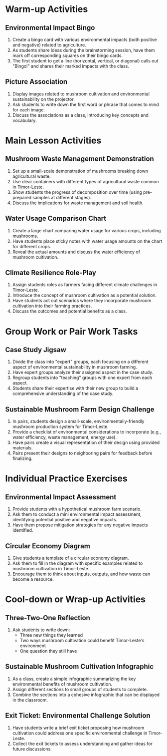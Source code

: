 # Warm-up Activities

## Environmental Impact Bingo

1. Create a bingo card with various environmental impacts (both positive and negative) related to agriculture.
2. As students share ideas during the brainstorming session, have them mark off corresponding squares on their bingo cards.
3. The first student to get a line (horizontal, vertical, or diagonal) calls out "Bingo!" and shares their marked impacts with the class.

## Picture Association

1. Display images related to mushroom cultivation and environmental sustainability on the projector.
2. Ask students to write down the first word or phrase that comes to mind for each image.
3. Discuss the associations as a class, introducing key concepts and vocabulary.

# Main Lesson Activities

## Mushroom Waste Management Demonstration

1. Set up a small-scale demonstration of mushrooms breaking down agricultural waste.
2. Use clear containers with different types of agricultural waste common in Timor-Leste.
3. Show students the progress of decomposition over time (using pre-prepared samples at different stages).
4. Discuss the implications for waste management and soil health.

## Water Usage Comparison Chart

1. Create a large chart comparing water usage for various crops, including mushrooms.
2. Have students place sticky notes with water usage amounts on the chart for different crops.
3. Reveal the actual amounts and discuss the water efficiency of mushroom cultivation.

## Climate Resilience Role-Play

1. Assign students roles as farmers facing different climate challenges in Timor-Leste.
2. Introduce the concept of mushroom cultivation as a potential solution.
3. Have students act out scenarios where they incorporate mushroom cultivation into their farming practices.
4. Discuss the outcomes and potential benefits as a class.

# Group Work or Pair Work Tasks

## Case Study Jigsaw

1. Divide the class into "expert" groups, each focusing on a different aspect of environmental sustainability in mushroom farming.
2. Have expert groups analyze their assigned aspect in the case study.
3. Regroup students into "teaching" groups with one expert from each aspect.
4. Students share their expertise with their new group to build a comprehensive understanding of the case study.

## Sustainable Mushroom Farm Design Challenge

1. In pairs, students design a small-scale, environmentally-friendly mushroom production system for Timor-Leste.
2. Provide a checklist of environmental considerations to incorporate (e.g., water efficiency, waste management, energy use).
3. Have pairs create a visual representation of their design using provided materials.
4. Pairs present their designs to neighboring pairs for feedback before finalizing.

# Individual Practice Exercises

## Environmental Impact Assessment

1. Provide students with a hypothetical mushroom farm scenario.
2. Ask them to conduct a mini environmental impact assessment, identifying potential positive and negative impacts.
3. Have them propose mitigation strategies for any negative impacts identified.

## Circular Economy Diagram

1. Give students a template of a circular economy diagram.
2. Ask them to fill in the diagram with specific examples related to mushroom cultivation in Timor-Leste.
3. Encourage them to think about inputs, outputs, and how waste can become a resource.

# Cool-down or Wrap-up Activities

## Three-Two-One Reflection

1. Ask students to write down:
   - Three new things they learned
   - Two ways mushroom cultivation could benefit Timor-Leste's environment
   - One question they still have

## Sustainable Mushroom Cultivation Infographic

1. As a class, create a simple infographic summarizing the key environmental benefits of mushroom cultivation.
2. Assign different sections to small groups of students to complete.
3. Combine the sections into a cohesive infographic that can be displayed in the classroom.

## Exit Ticket: Environmental Challenge Solution

1. Have students write a brief exit ticket proposing how mushroom cultivation could address one specific environmental challenge in Timor-Leste.
2. Collect the exit tickets to assess understanding and gather ideas for future discussions.
